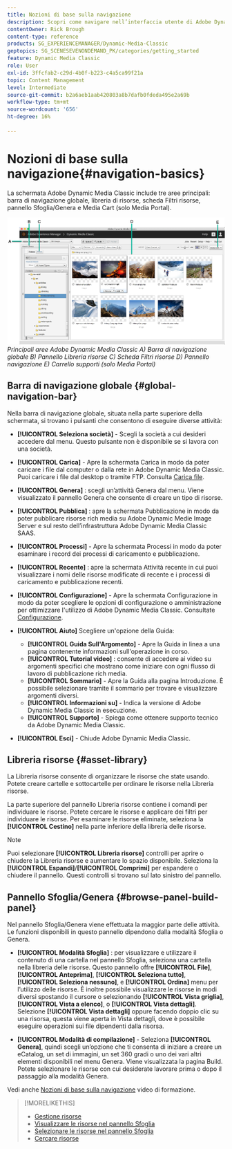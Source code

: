 ```yaml
---
title: Nozioni di base sulla navigazione
description: Scopri come navigare nell’interfaccia utente di Adobe Dynamic Media Classic.
contentOwner: Rick Brough
content-type: reference
products: SG_EXPERIENCEMANAGER/Dynamic-Media-Classic
geptopics: SG_SCENESEVENONDEMAND_PK/categories/getting_started
feature: Dynamic Media Classic
role: User
exl-id: 3ffcfab2-c29d-4b0f-b223-c4a5ca99f21a
topic: Content Management
level: Intermediate
source-git-commit: b2a6aeb1aab420803a8b7dafb0fdeda495e2a69b
workflow-type: tm+mt
source-wordcount: '656'
ht-degree: 16%

---
```


# Nozioni di base sulla navigazione{#navigation-basics}

La schermata Adobe Dynamic Media Classic include tre aree principali: barra di navigazione globale, libreria di risorse, scheda Filtri risorse, pannello Sfoglia/Genera e Media Cart (solo Media Portal).

![Nozioni di base sulla navigazione](/help/using/assets/gs_navigation_basics_popup_popup.png)
*Principali aree Adobe Dynamic Media Classic*
*A) Barra di navigazione globale B) Pannello Libreria risorse C) Scheda Filtri risorse D) Pannello navigazione E) Carrello supporti (solo Media Portal)*

## Barra di navigazione globale {#global-navigation-bar}

Nella barra di navigazione globale, situata nella parte superiore della schermata, si trovano i pulsanti che consentono di eseguire diverse attività:

* **[!UICONTROL Seleziona società]** - Scegli la società a cui desideri accedere dal menu. Questo pulsante non è disponibile se si lavora con una società.

* **[!UICONTROL Carica]** - Apre la schermata Carica in modo da poter caricare i file dal computer o dalla rete in Adobe Dynamic Media Classic. Puoi caricare i file dal desktop o tramite FTP. Consulta [Carica file](/help/using/uploading-files.md).

* **[!UICONTROL Genera]** : scegli un’attività Genera dal menu. Viene visualizzato il pannello Genera che consente di creare un tipo di risorse.

* **[!UICONTROL Pubblica]** : apre la schermata Pubblicazione in modo da poter pubblicare risorse rich media su Adobe Dynamic Medie Image Server e sul resto dell’infrastruttura Adobe Dynamic Media Classic SAAS.

* **[!UICONTROL Processi]** - Apre la schermata Processi in modo da poter esaminare i record dei processi di caricamento e pubblicazione.

* **[!UICONTROL Recente]** : apre la schermata Attività recente in cui puoi visualizzare i nomi delle risorse modificate di recente e i processi di caricamento e pubblicazione recenti.

* **[!UICONTROL Configurazione]** - Apre la schermata Configurazione in modo da poter scegliere le opzioni di configurazione o amministrazione per ottimizzare l&#39;utilizzo di Adobe Dynamic Media Classic. Consultate [Configurazione](/help/using/setup-basics.md).

* **[!UICONTROL Aiuto]** Scegliere un&#39;opzione della Guida:

   * **[!UICONTROL Guida Sull&#39;Argomento]** - Apre la Guida in linea a una pagina contenente informazioni sull&#39;operazione in corso.
   * **[!UICONTROL Tutorial video]** : consente di accedere ai video su argomenti specifici che mostrano come iniziare con ogni flusso di lavoro di pubblicazione rich media.
   * **[!UICONTROL Sommario]** - Apre la Guida alla pagina Introduzione. È possibile selezionare tramite il sommario per trovare e visualizzare argomenti diversi.
   * **[!UICONTROL Informazioni su]** - Indica la versione di Adobe Dynamic Media Classic in esecuzione.
   * **[!UICONTROL Supporto]** - Spiega come ottenere supporto tecnico da Adobe Dynamic Media Classic.

* **[!UICONTROL Esci]** - Chiude Adobe Dynamic Media Classic.

## Libreria risorse {#asset-library}

La Libreria risorse consente di organizzare le risorse che state usando. Potete creare cartelle e sottocartelle per ordinare le risorse nella Libreria risorse.

La parte superiore del pannello Libreria risorse contiene i comandi per individuare le risorse. Potete cercare le risorse e applicare dei filtri per individuare le risorse. Per esaminare le risorse eliminate, seleziona la **[!UICONTROL Cestino]** nella parte inferiore della libreria delle risorse.

>[!NOTE]
>
>Puoi selezionare **[!UICONTROL Libreria risorse]** controlli per aprire o chiudere la Libreria risorse e aumentare lo spazio disponibile. Seleziona la **[!UICONTROL Espandi]**/**[!UICONTROL Comprimi]** per espandere o chiudere il pannello. Questi controlli si trovano sul lato sinistro del pannello.

## Pannello Sfoglia/Genera {#browse-panel-build-panel}

Nel pannello Sfoglia/Genera viene effettuata la maggior parte delle attività. Le funzioni disponibili in questo pannello dipendono dalla modalità Sfoglia o Genera.

* **[!UICONTROL Modalità Sfoglia]** : per visualizzare e utilizzare il contenuto di una cartella nel pannello Sfoglia, seleziona una cartella nella libreria delle risorse. Questo pannello offre **[!UICONTROL File]**, **[!UICONTROL Anteprima]**, **[!UICONTROL Seleziona tutto]**, **[!UICONTROL Seleziona nessuno]**, e **[!UICONTROL Ordina]** menu per l’utilizzo delle risorse. È inoltre possibile visualizzare le risorse in modi diversi spostando il cursore o selezionando **[!UICONTROL Vista griglia]**, **[!UICONTROL Vista a elenco]**, o **[!UICONTROL Vista dettagli]**. Selezione **[!UICONTROL Vista dettagli]** oppure facendo doppio clic su una risorsa, questa viene aperta in Vista dettagli, dove è possibile eseguire operazioni sui file dipendenti dalla risorsa.

* **[!UICONTROL Modalità di compilazione]** - Seleziona **[!UICONTROL Genera]**, quindi scegli un’opzione che ti consenta di iniziare a creare un eCatalog, un set di immagini, un set 360 gradi o uno dei vari altri elementi disponibili nel menu Genera. Viene visualizzata la pagina Build. Potete selezionare le risorse con cui desiderate lavorare prima o dopo il passaggio alla modalità Genera.

Vedi anche [Nozioni di base sulla navigazione](https://s7d5.scene7.com/s7viewers/html5/VideoViewer.html?videoserverurl=https://s7d5.scene7.com/is/content/&amp;emailurl=https://s7d5.scene7.com/s7/emailFriend&amp;serverUrl=https://s7d5.scene7.com/is/image/&amp;config=Scene7SharedAssets/Universal_HTML5_Video&amp;contenturl=https://s7d5.scene7.com/skins/&amp;asset=S7tutorials/571_Navigation%20Basics_converted%20renamed_Getting%20Started-AVS) video di formazione.

>[!MORELIKETHIS]
>
>* [Gestione risorse](about-managing-assets.md)
>* [Visualizzare le risorse nel pannello Sfoglia](viewing-assets-browse-panel.md#viewing_assets_in_the_browse_panel)
>* [Selezionare le risorse nel pannello Sfoglia](selecting-assets-browse-panel.md#selecting_assets_in_the_browse_panel)
>* [Cercare risorse](searching-assets.md#searching_assets)
